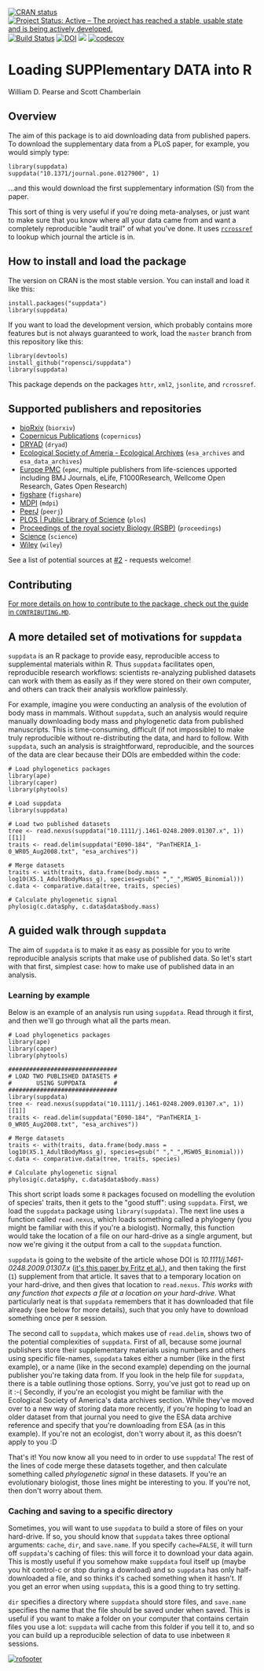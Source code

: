 <!-- badges: start -->
[![CRAN status](https://www.r-pkg.org/badges/version/suppdata)](https://cran.r-project.org/package=suppdata)
[![Project Status: Active – The project has reached a stable, usable state and is being actively developed.](http://www.repostatus.org/badges/latest/active.svg)](http://www.repostatus.org/#active)
[![Build Status](https://api.travis-ci.org/ropensci/suppdata.svg)](https://travis-ci.org/ropensci/suppdata)
[![DOI](https://joss.theoj.org/papers/10.21105/joss.00721/status.svg)](https://doi.org/10.21105/joss.00721)
[![](https://badges.ropensci.org/195_status.svg)](https://github.com/ropensci/onboarding/issues/195)
[![codecov](https://codecov.io/gh/ropensci/suppdata/branch/master/graph/badge.svg)](https://codecov.io/gh/ropensci/suppdata)
<!-- badges: end -->

# Loading SUPPlementary DATA into R

William D. Pearse and Scott Chamberlain

## Overview

The aim of this package is to aid downloading data from published
papers. To download the supplementary data from a PLoS paper, for
example, you would simply type:

```{R}
library(suppdata)
suppdata("10.1371/journal.pone.0127900", 1)
```

...and this would download the first supplementary information (SI) from the paper.

This sort of thing is very useful if you're doing meta-analyses, or
just want to make sure that you know where all your data came from and
want a completely reproducible "audit trail" of what you've done.
It uses [`rcrossref`](https://cran.r-project.org/package=rcrossref) to lookup which journal the article is in.

## How to install and load the package
The version on CRAN is the most stable version. You can install and
load it like this:

```{R}
install.packages("suppdata")
library(suppdata)
```

If you want to load the development version, which probably contains
more features but is not always guaranteed to work, load the `master`
branch from this repository like this:

```{R}
library(devtools)
install_github("ropensci/suppdata")
library(suppdata)
```

This package depends on the packages `httr`, `xml2`,
`jsonlite`, and `rcrossref`.

## Supported publishers and repositories

- [bioRxiv](https://www.biorxiv.org/) (`biorxiv`)
- [Copernicus Publications](https://publications.copernicus.org/) (`copernicus`)
- [DRYAD](https://datadryad.org/) (`dryad`)
- [Ecological Society of Ameria - Ecological Archives](http://esapubs.org/archive/) (`esa_archives` and `esa_data_archives`)
- [Europe PMC](https://europepmc.org/) (`epmc`, multiple publishers from life-sciences upported including BMJ Journals, eLife, F1000Research, Wellcome Open Research, Gates Open Research)
- [figshare](https://figshare.com/) (`figshare`)
- [MDPI](https://www.mdpi.com/) (`mdpi`)
- [PeerJ](https://peerj.com/) (`peerj`)
- [PLOS | Public Library of Science](https://www.plos.org/) (`plos`)
- [Proceedings of the royal society Biology (RSBP)](https://rspb.royalsocietypublishing.org/) (`proceedings`)
- [Science](https://www.sciencemag.org/) (`science`)
- [Wiley](https://onlinelibrary.wiley.com/) (`wiley`)

See a list of potential sources at [#2](https://github.com/ropensci/suppdata/issues/2) - requests welcome!

## Contributing

[For more details on how to contribute to the package, check out the
guide in `CONTRIBUTING.MD`](CONTRIBUTING.md).

## A more detailed set of motivations for `suppdata`

`suppdata` is an R package to provide easy, reproducible
access to supplemental materials within R. Thus `suppdata` facilitates
open, reproducible research workflows: scientists re-analyzing
published datasets can work with them as easily as if they were stored
on their own computer, and others can track their analysis workflow
painlessly.

For example, imagine you were conducting an analysis of the evolution
of body mass in mammals. Without `suppdata`, such an analysis would
require manually downloading body mass and phylogenetic data from
published manuscripts. This is time-consuming, difficult (if not
impossible) to make truly reproducible without re-distributing the
data, and hard to follow. With `suppdata`, such an analysis is
straightforward, reproducible, and the sources of the data are clear
because their DOIs are embedded within the code:

```{R}
# Load phylogenetics packages
library(ape)
library(caper)
library(phytools)

# Load suppdata
library(suppdata)

# Load two published datasets
tree <- read.nexus(suppdata("10.1111/j.1461-0248.2009.01307.x", 1))[[1]]
traits <- read.delim(suppdata("E090-184", "PanTHERIA_1-0_WR05_Aug2008.txt", "esa_archives"))

# Merge datasets
traits <- with(traits, data.frame(body.mass = log10(X5.1_AdultBodyMass_g), species=gsub(" ","_",MSW05_Binomial)))
c.data <- comparative.data(tree, traits, species)

# Calculate phylogenetic signal
phylosig(c.data$phy, c.data$data$body.mass)
```

## A guided walk through `suppdata`

The aim of `suppdata` is to make it as easy as possible for you to write reproducible analysis scripts that make use of published data. So let's start with that first, simplest case: how to make use of published data in an analysis.

### Learning by example
Below is an example of an analysis run using `suppdata`. Read through it first, and then we'll go through what all the parts mean.

```{R}
# Load phylogenetics packages
library(ape)
library(caper)
library(phytools)

###############################
# LOAD TWO PUBLISHED DATASETS #
#       USING SUPPDATA        #
###############################
library(suppdata)
tree <- read.nexus(suppdata("10.1111/j.1461-0248.2009.01307.x", 1))[[1]]
traits <- read.delim(suppdata("E090-184", "PanTHERIA_1-0_WR05_Aug2008.txt", "esa_archives"))

# Merge datasets
traits <- with(traits, data.frame(body.mass = log10(X5.1_AdultBodyMass_g), species=gsub(" ","_",MSW05_Binomial)))
c.data <- comparative.data(tree, traits, species)

# Calculate phylogenetic signal
phylosig(c.data$phy, c.data$data$body.mass)
```

This short script loads some `R` packages focused on modelling the evolution of species' traits, then it gets to the "good stuff": using `suppdata`. First, we load the `suppdata` package using `library(suppdata)`. The next line uses a function called `read.nexus`, which loads something called a phylogeny (you might be familiar with this if you're a biologist). Normally, this function would take the location of a file on our hard-drive as a single argument, but now we're giving it the output from a call to the `suppdata` function.

`suppdata` is going to the website of the article whose DOI is _10.1111/j.1461-0248.2009.01307.x_ ([it's this paper by Fritz et al.](https://onlinelibrary.wiley.com/doi/abs/10.1111/j.1461-0248.2009.01307.x)), and then taking the first (`1`) supplement from that article. It saves that to a temporary location on your hard-drive, and then gives that location to `read.nexus`. _This works with any function that expects a file at a location on your hard-drive_. What particularly neat is that `suppdata` remembers that it has downloaded that file already (see below for more details), such that you only have to download something once per `R` session.

The second call to `suppdata`, which makes use of `read.delim`, shows two of the potential complexities of `suppdata`. First of all, because some journal publishers store their supplementary materials using numbers and others using specific file-names, `suppdata` takes either a number (like in the first example), or a name (like in the second example) depending on the journal publisher you're taking data from. If you look in the help file for `suppdata`, there is a table outlining those options. Sorry, you've just got to read up on it :-( Secondly, if you're an ecologist you might be familiar with the Ecological Society of America's data archives section. While they've moved over to a new way of storing data more recently, if you're hoping to load an older dataset from that journal you need to give the ESA data archive reference and specify that you're downloading from ESA (as in this example). If you're not an ecologist, don't worry about it, as this doesn't apply to you :D

That's it! You now know all you need to in order to use `suppdata`! The rest of the lines of code merge these datasets together, and then calculate something called _phylogenetic signal_ in these datasets. If you're an evolutionary biologist, those lines might be interesting to you. If you're not, then don't worry about them.

### Caching and saving to a specific directory

Sometimes, you will want to use `suppdata` to build a store of files on your hard-drive. If so, you should know that `suppdata` takes three optional arguments: `cache`, `dir`, and `save.name`. If you specify `cache=FALSE`, it will turn off `suppdata`'s caching of files: this will force it to download your data again. This is mostly useful if you somehow make `suppdata` foul itself up (maybe you hit control-c or stop during a download) and so `suppdata` has only half-downloaded a file, and so thinks it's cached something when it hasn't. If you get an error when using `suppdata`, this is a good thing to try setting.

`dir` specifies a directory where `suppdata` should store files, and `save.name` specifies the name that the file should be saved under when saved. This is useful if you want to make a folder on your computer that contains certain files you use a lot: `suppdata` will cache from this folder if you tell it to, and so you can build up a reproducible selection of data to use inbetween `R` sessions.

[![rofooter](https://ropensci.org/public_images/github_footer.png)](https://ropensci.org)
